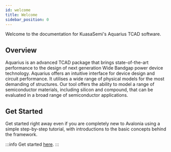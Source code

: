 ```yaml
---
id: welcome
title: Welcome
sidebar_position: 0
---
```


Welcome to the documentation for KuasaSemi's Aquarius TCAD software.

## Overview 
Aquarius is an advanced TCAD package that brings state-of-the-art performance to the design of next generation Wide Bandgap power device technology. Aquarius offers an intuitive interface for device design and circuit performance. It utilises a wide range of physical models for the most demanding of structures. Our tool offers the ability to model a range of semiconductor materials, including silicon and compound, that can be evaluated in a broad range of semiconductor applications.

## Get Started

Get started right away even if you are completely new to Avalonia using a simple step-by-step tutorial, with introductions to the basic concepts behind the framework.

:::info
Get started [here](get-started).
:::
